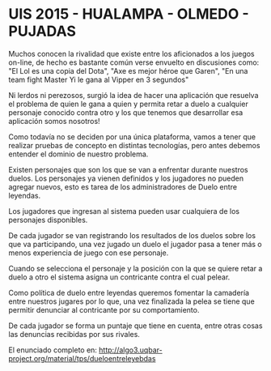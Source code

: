 # UIS 2015 - HUALAMPA - OLMEDO - PUJADAS
Muchos conocen la rivalidad que existe entre los aficionados a los juegos on-line, de hecho es bastante común verse envuelto en discusiones como: "El Lol es una copia del Dota", "Axe es mejor héroe que Garen", "En una team fight Master Yi le gana al Vipper en 3 segundos"

Ni lerdos ni perezosos, surgió la idea de hacer una aplicación que resuelva el problema de quien le gana a quien y permita retar a duelo a cualquier personaje conocido contra otro y los que tenemos que desarrollar esa aplicación somos nosotros!

Como todavía no se deciden por una única plataforma, vamos a tener que realizar pruebas de concepto en distintas tecnologías, pero antes debemos entender el dominio de nuestro problema.

Existen personajes que son los que se van a enfrentar durante nuestros duelos. Los personajes ya vienen definidos y los jugadores no pueden agregar nuevos, esto es tarea de los administradores de Duelo entre leyendas.

Los jugadores que ingresan al sistema pueden usar cualquiera de los personajes disponibles.

De cada jugador se van registrando los resultados de los duelos sobre los que va participando, una vez jugado un duelo el jugador pasa a tener más o menos experiencia de juego con ese personaje.

Cuando se selecciona el personaje y la posición con la que se quiere retar a duelo a otro el sistema asigna un contricante contra el cual pelear.

Como política de duelo entre leyendas queremos fomentar la camadería entre nuestros jugares por lo que, una vez finalizada la pelea se tiene que permitir denunciar al contricante por su comportamiento.

De cada jugador se forma un puntaje que tiene en cuenta, entre otras cosas las denuncias recibidas por sus rivales.

El enunciado completo en:  http://algo3.uqbar-project.org/material/tps/dueloentreleyebdas


